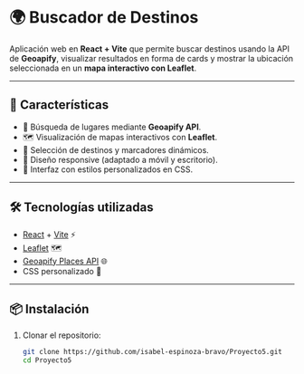 # 🌍 Buscador de Destinos

Aplicación web en **React + Vite** que permite buscar destinos usando la API de **Geoapify**, visualizar resultados en forma de cards y mostrar la ubicación seleccionada en un **mapa interactivo con Leaflet**.

---

## 🚀 Características
- 🔎 Búsqueda de lugares mediante **Geoapify API**.  
- 🗺️ Visualización de mapas interactivos con **Leaflet**.  
- 📍 Selección de destinos y marcadores dinámicos.  
- 📱 Diseño responsive (adaptado a móvil y escritorio).  
- 🎨 Interfaz con estilos personalizados en CSS.  

---

## 🛠️ Tecnologías utilizadas
- [React](https://react.dev/) + [Vite](https://vitejs.dev/) ⚡
- [Leaflet](https://leafletjs.com/) 🗺️
- [Geoapify Places API](https://www.geoapify.com/) 🌐
- CSS personalizado 🎨

---

## 📦 Instalación

1. Clonar el repositorio:
   ```bash
   git clone https://github.com/isabel-espinoza-bravo/Proyecto5.git
   cd Proyecto5
